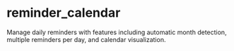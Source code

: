 # reminder_calendar
Manage daily reminders with features including automatic month detection, multiple reminders per day, and calendar visualization.
